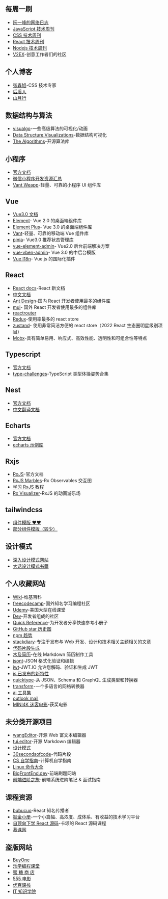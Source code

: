 ## 每周一刷

- [阮一峰的网络日志](https://www.ruanyifeng.com/blog/)
- [JavaScript 技术周刊](https://javascriptweekly.com/)
- [CSS 技术周刊](https://css-weekly.com/archives/)
- [React 技术周刊](https://react.statuscode.com/)
- [Nodejs 技术周刊](https://nodeweekly.com/)
- [V2EX](https://v2ex.com/)-创意工作者们的社区

## 个人博客

- [张鑫旭](https://www.zhangxinxu.com/wordpress/)-CSS 技术专家
- [后盾人](https://doc.houdunren.com/)
- [山月行](https://shanyue.tech/)

## 数据结构与算法

- [visualgo](https://visualgo.net/zh)-一些高级算法的可视化/动画
- [Data Structure Visualizations](https://www.cs.usfca.edu/~galles/visualization/about.html)-数据结构可视化
- [The Algorithms](https://the-algorithms.com/zh_Hans)-开源算法库

## 小程序

- [官方文档](https://developers.weixin.qq.com/miniprogram/dev/framework/)
- [微信小程序开发资源汇总](https://github.com/justjavac/awesome-wechat-weapp)
- [Vant Weapp](https://vant-contrib.gitee.io/vant-weapp/#/home)-轻量、可靠的小程序 UI 组件库

## Vue

- [Vue3.0 文档](https://cn.vuejs.org/)
- [Element](https://element.eleme.cn/#/zh-CN)- Vue 2.0 的桌面端组件库
- [Element Plus](https://element-plus.gitee.io/zh-CN/)- Vue 3.0 的桌面端组件库
- [Vant](https://vant-contrib.gitee.io/vant/#/zh-CN)-轻量、可靠的移动端 Vue 组件库
- [pinia](https://pinia.vuejs.org/)- Vue3.0 推荐状态管理库
- [vue-element-admin](https://pinia.vuejs.org/)- Vue2.0 后台前端解决方案
- [vue-vben-admin](https://jacobhsu.github.io/vue-vben-admin-docs/)- Vue 3.0 的中后台模版
- [Vue I18n](https://kazupon.github.io/vue-i18n/zh/)- Vue.js 的国际化插件

## React

- [React docs](https://react.dev/)-React 新文档
- [中文文档](https://zh-hans.react.dev/)
- [Ant Design](https://ant.design/index-cn)-国内 React 开发者使用最多的组件库
- [mui](https://mui.com/)- 国外 React 开发者使用最多的组件库
- [reactrouter](https://reactrouter.com/en/main)
- [Redux](https://redux.js.org/)-使用率最多的 react store
- [zustand](https://zustand-demo.pmnd.rs/)- 使用非常简洁方便的 react store（2022 React 生态圈明星级别项目）
- [Mobx](https://zh.mobx.js.org/README.html)-具有简单易用、响应式、高效性能、透明性和可组合性等特点

## Typescript

- [官方文档](https://www.typescriptlang.org/)
- [type-challenges](https://github.com/type-challenges/type-challenges)-TypeScript 类型体操姿势合集

## Nest

- [官方文档](https://docs.nestjs.com/)
- [中文翻译文档](https://docs.nestjs.cn/)
  
## Echarts

- [官方文档](https://echarts.apache.org/zh/index.html)
- [echarts 示例库](http://chartlib.datains.cn/)

## Rxjs

- [RxJS](https://rxjs.dev/)-官方文档
- [RxJS Marbles](https://rxmarbles.com/)-Rx Observables 交互图
- [学习 RxJS 教程](https://reactive.how/)
- [Rx Visualizer](https://rxviz.com/)-RxJS 的动画游乐场

## tailwindcss

- [组件模版 ❤❤](https://tailwindcomponents.com/)
- [部分组件模版（较少）](https://tailwindui.com/components/preview)

## 设计模式
- [深入设计模式网站](https://refactoringguru.cn/)
- [大话设计模式书籍](https://github.com/likesandy/books/blob/main/%E8%BD%AF%E4%BB%B6%E5%B7%A5%E7%A8%8B/%E5%A4%A7%E8%AF%9D%E8%AE%BE%E8%AE%A1%E6%A8%A1%E5%BC%8F_%E7%A8%8B%E6%9D%B0.pdf)

## 个人收藏网站

- [Wiki](https://zh.wikipedia.org/)-维基百科
- [freecodecamp](https://www.freecodecamp.org/news/)-国外知名学习编程社区
- [Udemy](https://www.udemy.com/)-美国大型在线课堂
- [Dev](https://dev.to/)-开发者组成的社区
- [Quick Reference](https://quickref.me/)-为开发者分享快速参考小册子
- [GitHub star 历史图](https://star-history.com/)
- [npm 趋势](https://npmtrends.com/)
- [stackdiary](https://stackdiary.com/)-专注于发布与 Web 开发、设计和技术相关主题相关的文章
- [代码片段生成](https://snippet-generator.app/)
- [木及简历](https://www.mujicv.com/)-在线 Markdown 简历制作工具
- [jsont](https://www.jsont.run/)-JSON 格式化验证和编辑
- [jwt](https://jwt.io/)-JWT.IO 允许您解码、验证和生成 JWT
- [js 已发布的新特性](https://github.com/tc39/proposals/blob/main/finished-proposals.md)
- [quicktype](https://github.com/quicktype/quicktype)-从 JSON、Schema 和 GraphQL 生成类型和转换器
- [transform](https://github.com/ritz078/transform)-一个多语言的网络转换器
- [ai 工具集](https://ai-bot.cn/)
- [outlook mail](https://outlook.office.com/mail/)
- [MINI4K 迷客电影](https://www.mini4k.com/awards)-获奖电影


## 未分类开源项目

- [wangEditor](https://www.wangeditor.com/)-开源 Web 富文本编辑器
- [tui.editor](https://github.com/nhn/tui.editor)-开源 Markdown 编辑器
- [设计模式](https://refactoringguru.cn/design-patterns/typescript)
- [30secondsofcode](https://www.30secondsofcode.org/)-代码片段
- [CS 自学指南](https://github.com/pkuflyingpig/cs-self-learning/)-计算机自学指南
- [Linux 命令大全](https://wangchujiang.com/linux-command/)
- [BigFrontEnd.dev](https://bigfrontend.dev/zh)-前端刷题网站
- [前端进阶之旅](https://interview.poetries.top/)-前端系统进阶笔记 & 面试指南

## 课程资源

- [bubucuo](https://appuwwsm6cl6690.pc.xiaoe-tech.com/)-React 知名传播者
- [掘金小册](https://juejin.cn/course)-一个小篇幅、高浓度、成体系、有收益的技术学习平台
- [自顶向下学 React 源码](https://react.iamkasong.com/#%E5%AF%BC%E5%AD%A6%E8%A7%86%E9%A2%91)-卡颂的 React 源码课程
- [慕课网](https://www.imooc.com/)

## 盗版网站

- [BuyOne](https://www.cstorv.com/)
- [乐学编程课堂](https://lexuecode.com/)
- [蜜 糖 商 店](https://metshop.vip/#/)
- [555 电影](https://www.555dyy1.com/)
- [优百课栈](https://www.ubkz.com/)
- [IT 知识学院](https://www.itpromise.cloud/)
